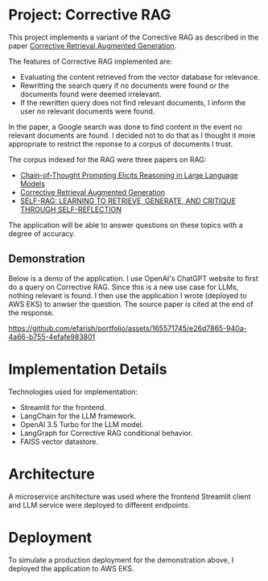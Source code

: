 # Project: Corrective RAG

This project implements a variant of the Corrective RAG as described in the paper [Corrective Retrieval Augmented Generation](https://arxiv.org/pdf/2401.15884.pdf?ref=blog.langchain.dev).

The features of Corrective RAG implemented are:
- Evaluating the content retrieved from the vector database for relevance. 
- Rewritting the search query if no documents were found or the documents found were deemed irrelevant. 
- If the rewritten query does not find relevant documents, I inform the user no relevant documents were found. 

In the paper, a Google search was done to find content in the event no relevant documents are found. I decided not to do that as I thought it more appropriate to restrict the reponse to a corpus of documents I trust. 

The corpus indexed for the RAG were three papers on RAG:

- [Chain-of-Thought Prompting Elicits Reasoning in Large Language Models](https://arxiv.org/abs/2201.11903)
- [Corrective Retrieval Augmented Generation](https://arxiv.org/pdf/2401.15884.pdf?ref=blog.langchain.dev)
- [SELF-RAG: LEARNING TO RETRIEVE, GENERATE, AND CRITIQUE THROUGH SELF-REFLECTION](https://arxiv.org/pdf/2310.11511.pdf?ref=blog.langchain.dev)

The application will be able to answer questions on these topics with a degree of accuracy. 

## Demonstration

Below is a demo of the application. I use OpenAI's ChatGPT website to first do a query on Corrective RAG. Since this is a new use case for LLMs, nothing relevant is found. I then use the application I wrote (deployed to AWS EKS) to anwser the question. The source paper is cited at the end of the response.  

https://github.com/efarish/portfolio/assets/165571745/e26d7865-940a-4a66-b755-4efafe983801

# Implementation Details 

Technologies used for implementation:

- Streamlit for the frontend. 
- LangChain for the LLM framework.
- OpenAI 3.5 Turbo for the LLM model.
- LangGraph for Corrective RAG conditional behavior. 
- FAISS vector datastore.

# Architecture

A microservice architecture was used where the frontend Streamlit client and LLM service were deployed to different endpoints.

# Deployment

To simulate a production deployment for the demonstration above, I deployed the application to AWS EKS.

